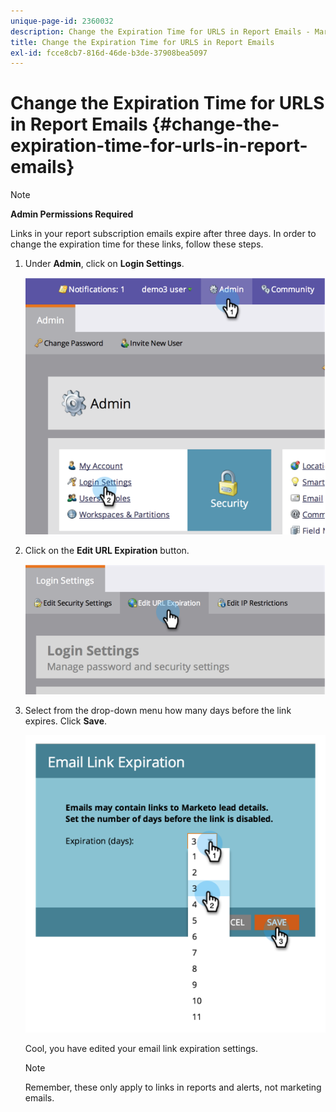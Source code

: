 ```yaml
---
unique-page-id: 2360032
description: Change the Expiration Time for URLS in Report Emails - Marketo Docs - Product Documentation
title: Change the Expiration Time for URLS in Report Emails
exl-id: fcce8cb7-816d-46de-b3de-37908bea5097
---
```

# Change the Expiration Time for URLS in Report Emails {#change-the-expiration-time-for-urls-in-report-emails}

>[!NOTE]
>
>**Admin Permissions Required**

Links in your report subscription emails expire after three days. In order to change the expiration time for these links, follow these steps.

1. Under **Admin**, click on **Login Settings**.

   ![](assets/image2014-9-16-14-3a44-3a57.png)

1. Click on the **Edit URL Expiration** button.

   ![](assets/image2014-9-16-14-3a45-3a1.png)

1. Select from the drop-down menu how many days before the link expires. Click **Save**.

   ![](assets/image2014-9-16-14-3a45-3a5.png)

   Cool, you have edited your email link expiration settings.

   >[!NOTE]
   >
   >Remember, these only apply to links in reports and alerts, not marketing emails.
